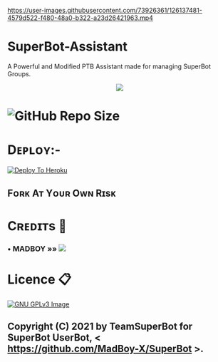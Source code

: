

https://user-images.githubusercontent.com/73926361/126137481-4579d522-f480-48a0-b322-a23d26421963.mp4

# SuperBot-Assistant
A Powerful and Modified PTB Assistant made for managing SuperBot Groups.

<p align="center">
  <img src="https://share.synthesia.io/00b9842e-62d8-49f6-b504-c5d35dce3ad9">
</p>

# ![GitHub Repo Size](https://img.shields.io/github/repo-size/MadBoy-X/SuperBot-Assistant)

# Dᴇᴘʟᴏʏ:-

[![Deploy To Heroku](https://www.herokucdn.com/deploy/button.svg)](https://dashboard.heroku.com/new?button-url=https%3A%2F%2Fgithub.com%2FMadBoy-X%2FSuperBot-Assistant&template=https%3A%2F%2Fgithub.com%2FMadBoy-X%2FSuperBot-Assistant)

## Fᴏʀᴋ Aᴛ Yᴏᴜʀ Oᴡɴ Rɪsᴋ

# Cʀᴇᴅɪᴛs 📍
### • MADBOY   »»  <a href="https://github.com/madboy482" alt="MadBoy"> <img src="https://img.shields.io/badge/MADBOY-30302f?logo=github" /></a>

# Licence 📋
[![GNU GPLv3 Image](https://www.gnu.org/graphics/gplv3-127x51.png)](http://www.gnu.org/licenses/gpl-3.0.en.html)  

## Copyright (C) 2021 by TeamSuperBot for SuperBot UserBot, < https://github.com/MadBoy-X/SuperBot >.
